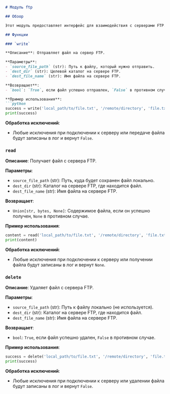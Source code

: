 ```markdown
# Модуль ftp

## Обзор

Этот модуль предоставляет интерфейс для взаимодействия с серверами FTP. Он включает функции для отправки, получения и удаления файлов с сервера FTP.

## Функции

### `write`

**Описание**: Отправляет файл на сервер FTP.

**Параметры**:
- `source_file_path` (str): Путь к файлу, который нужно отправить.
- `dest_dir` (str): Целевой каталог на сервере FTP.
- `dest_file_name` (str): Имя файла на сервере FTP.

**Возвращает**:
- `bool`: `True`, если файл успешно отправлен, `False` в противном случае.

**Пример использования**:
```python
success = write('local_path/to/file.txt', '/remote/directory', 'file.txt')
print(success)
```


**Обработка исключений**:
- Любые исключения при подключении к серверу или передаче файла будут записаны в лог и вернут `False`.


### `read`

**Описание**: Получает файл с сервера FTP.

**Параметры**:
- `source_file_path` (str): Путь, куда будет сохранен файл локально.
- `dest_dir` (str): Каталог на сервере FTP, где находится файл.
- `dest_file_name` (str): Имя файла на сервере FTP.

**Возвращает**:
- `Union[str, bytes, None]`: Содержимое файла, если он успешно получен, `None` в противном случае.

**Пример использования**:
```python
content = read('local_path/to/file.txt', '/remote/directory', 'file.txt')
print(content)
```

**Обработка исключений**:
- Любые исключения при подключении к серверу или получении файла будут записаны в лог и вернут `None`.


### `delete`

**Описание**: Удаляет файл с сервера FTP.

**Параметры**:
- `source_file_path` (str): Путь к файлу локально (не используется).
- `dest_dir` (str): Каталог на сервере FTP, где находится файл.
- `dest_file_name` (str): Имя файла на сервере FTP.

**Возвращает**:
- `bool`: `True`, если файл успешно удален, `False` в противном случае.

**Пример использования**:
```python
success = delete('local_path/to/file.txt', '/remote/directory', 'file.txt')
print(success)
```

**Обработка исключений**:
- Любые исключения при подключении к серверу или удалении файла будут записаны в лог и вернут `False`.
```
